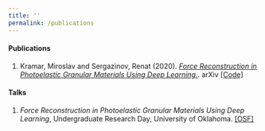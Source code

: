 ```yaml
---
title: ''
permalink: /publications
---
```


#### Publications

1. Kramar, Miroslav and Sergazinov, Renat \(2020\). [*Force Reconstruction in Photoelastic Granular Materials Using Deep Learning.*](https://arxiv.org/abs/2010.01163). arXiv [\[Code\]](https://github.com/mrsergazinov/PhotoForceReconML)


#### Talks

1. *Force Reconstruction in Photoelastic Granular Materials Using Deep Learning*, Undergraduate Research Day, University of Oklahoma. [\[OSF\]](https://osf.io/5epzm/)
